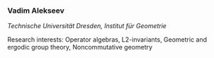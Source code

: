 <style>
</style>

<div class="info">

### Vadim Alekseev

*Technische Universität Dresden, Institut für Geometrie*

Research interests: Operator algebras, L2-invariants, Geometric and
ergodic group theory, Noncommutative geometry

</div>
